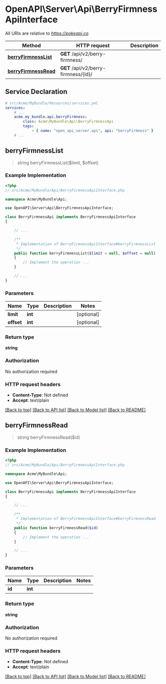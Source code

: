 # OpenAPI\Server\Api\BerryFirmnessApiInterface

All URIs are relative to *https://pokeapi.co*

Method | HTTP request | Description
------------- | ------------- | -------------
[**berryFirmnessList**](BerryFirmnessApiInterface.md#berryFirmnessList) | **GET** /api/v2/berry-firmness/ | 
[**berryFirmnessRead**](BerryFirmnessApiInterface.md#berryFirmnessRead) | **GET** /api/v2/berry-firmness/{id}/ | 


## Service Declaration
```yaml
# src/Acme/MyBundle/Resources/services.yml
services:
    # ...
    acme.my_bundle.api.berryFirmness:
        class: Acme\MyBundle\Api\BerryFirmnessApi
        tags:
            - { name: "open_api_server.api", api: "berryFirmness" }
    # ...
```

## **berryFirmnessList**
> string berryFirmnessList($limit, $offset)



### Example Implementation
```php
<?php
// src/Acme/MyBundle/Api/BerryFirmnessApiInterface.php

namespace Acme\MyBundle\Api;

use OpenAPI\Server\Api\BerryFirmnessApiInterface;

class BerryFirmnessApi implements BerryFirmnessApiInterface
{

    // ...

    /**
     * Implementation of BerryFirmnessApiInterface#berryFirmnessList
     */
    public function berryFirmnessList($limit = null, $offset = null)
    {
        // Implement the operation ...
    }

    // ...
}
```

### Parameters

Name | Type | Description  | Notes
------------- | ------------- | ------------- | -------------
 **limit** | **int**|  | [optional]
 **offset** | **int**|  | [optional]

### Return type

**string**

### Authorization

No authorization required

### HTTP request headers

 - **Content-Type**: Not defined
 - **Accept**: text/plain

[[Back to top]](#) [[Back to API list]](../../README.md#documentation-for-api-endpoints) [[Back to Model list]](../../README.md#documentation-for-models) [[Back to README]](../../README.md)

## **berryFirmnessRead**
> string berryFirmnessRead($id)



### Example Implementation
```php
<?php
// src/Acme/MyBundle/Api/BerryFirmnessApiInterface.php

namespace Acme\MyBundle\Api;

use OpenAPI\Server\Api\BerryFirmnessApiInterface;

class BerryFirmnessApi implements BerryFirmnessApiInterface
{

    // ...

    /**
     * Implementation of BerryFirmnessApiInterface#berryFirmnessRead
     */
    public function berryFirmnessRead($id)
    {
        // Implement the operation ...
    }

    // ...
}
```

### Parameters

Name | Type | Description  | Notes
------------- | ------------- | ------------- | -------------
 **id** | **int**|  |

### Return type

**string**

### Authorization

No authorization required

### HTTP request headers

 - **Content-Type**: Not defined
 - **Accept**: text/plain

[[Back to top]](#) [[Back to API list]](../../README.md#documentation-for-api-endpoints) [[Back to Model list]](../../README.md#documentation-for-models) [[Back to README]](../../README.md)

